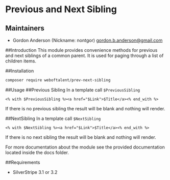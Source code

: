 # Previous and Next Sibling

## Maintainers

* Gordon Anderson (Nickname: nontgor)
	<gordon.b.anderson@gmail.com>

##Introduction
This module provides convenience methods for previous and next siblings of a
common parent.  It is used for paging through a list of children items.
 
##Installation
```bash
composer require weboftalent/prev-next-sibling
```
##Usage
##Previous Sibling
In a template call ``$PreviousSibling``
```
<% with $PreviousSibling %><a href="$Link">$Title</a><% end_with %>
```
If there is no previous sibling the result will be blank and nothing will render.

##NextSibling
In a template call ``$NextSibling``
```
<% with $NextSibling %><a href="$Link">$Title</a><% end_with %>
```
If there is no next sibling the result will be blank and nothing will render.

For more documentation about the module see the provided documentation located
inside the docs folder.

##Requirements
* SilverStripe 3.1 or 3.2
